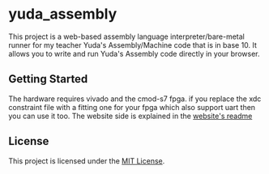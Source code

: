 # yuda_assembly

This project is a web-based assembly language interpreter/bare-metal runner for my teacher Yuda's Assembly/Machine code that is in base 10. It allows you to write and run Yuda's Assembly code directly in your browser.

## Getting Started

The hardware requires vivado and the cmod-s7 fpga. if you replace the xdc constraint file with a fitting one for your fpga which also support uart then you can use it too.
The website side is explained in the [website's readme](website/README.md)


## License

This project is licensed under the [MIT License](LICENSE).
